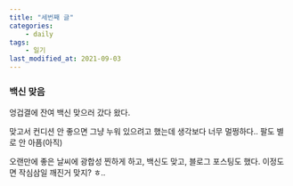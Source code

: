 ```yaml
---
title: "세번째 글"
categories:
    - daily
tags:
    - 일기
last_modified_at: 2021-09-03
---
```


### 백신 맞음

엉겁결에 잔여 백신 맞으러 갔다 왔다.

맞고서 컨디션 안 좋으면 그냥 누워 있으려고 했는데 생각보다 너무 멀쩡하다.. 팔도 별로 안 아픔(아직)

오랜만에 좋은 날씨에 광합성 찐하게 하고, 백신도 맞고, 블로그 포스팅도 했다. 이정도면 작심삼일 깨진거 맞지? ㅎ..
